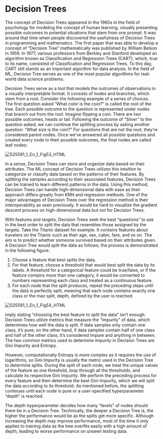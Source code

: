 # Decision Trees

The concept of Decision Trees appeared in the 1960s in the field of psychology for modeling the concept of human learning, visually presenting possible outcomes to potential situations that stem from one prompt. It was around that time when people discovered the usefulness of Decision Trees in programming and mathematics. The first paper that was able to develop a concept of “Decision Tree” mathematically was published by William Belson in 1959. In 1977, various professors from Berkley and Stanford developed an algorithm known as Classification and Regression Trees (CART), which, true to its name, consisted of Classification and Regression Trees. To this day, CART still stands as an important algorithm for data analysis. In the field of ML, Decision Tree serves as one of the most popular algorithms for real-world data science problems.

Decision Trees serve as a tool that models the outcomes of observations in a visually interpretable format. It consists of nodes and branches, which stem from a root. Consider the following example of a series of choices. The first question asked “What color is the coin?” is called the root of the tree. Each possible outcome to the question is represented under nodes that branch out from the root. Imagine flipping a coin. There are two possible outcomes, heads or tail. Following the outcome of “Silver” to the question asked, we can continue the splitting process by asking another question: “What size is the coin?” For questions that are not the root, they’re considered parent nodes. Once we’ve answered all possible questions and created every node to their possible outcomes, the final nodes are called leaf nodes:

![525591_1_En_1_Fig53_HTML](https://user-images.githubusercontent.com/62965911/230725540-11f889a0-ab95-48dc-ba8a-738ef25316ce.jpeg)

In a sense, Decision Trees can store and organize data based on their attributes. The ML concept of Decision Trees utilizes this intuition to categorize or classify data based on the patterns of their features. By splitting the samples according to their associated features, Decision Trees can be trained to learn different patterns in the data. Using this method, Decision Trees can handle high-dimensional data with ease as their approach differs greatly from KNN and regression methods. One of the major advantages of Decision Trees over the regression method is their interoperability as seen previously. It would be hard to visualize the gradient descent process on high-dimensional data but not for Decision Trees.

With features and targets, Decision Trees seek the best “questions” to ask in the best order to split the data that resembles those assigned by the targets. Take the Titanic dataset for example. It contains features about travelers on the Titanic such as their age, sex, cabin, fare, and so on. The aim is to predict whether someone survived based on their attributes given. A Decision Tree would split the data as follows; the process is demonstrated in the following figure:
1. Choose a feature that best splits the data.
1. For that feature, choose a threshold that would best split the data by its labels. A threshold for a categorical feature could be true/false, or if the feature contains more than one category, it would be converted to numbers representing each class and treated as a continuous feature.
1. For each node that the split produces, repeat the preceding steps until the data is perfectly split, meaning that each node contains exactly one class or the max split, depth, defined by the user is reached.

![525591_1_En_1_Fig54_HTML](https://user-images.githubusercontent.com/62965911/230725625-60d5f731-c583-4ea5-8559-c7b78dc401e4.jpeg)

imply stating “choosing the best feature to split the data” isn’t enough. Decision Trees utilize metrics that measure the “impurity” of data, which determines how well the data is split. If data samples only contain one class, it’s pure; on the other hand, if data samples contain half of one class and half of the other class, it’s considered impure and anything in between. The two common metrics used to determine impurity in Decision Trees are Gini Impurity and Entropy.

However, computationally Entropy is more complex as it requires the use of logarithms, so Gini Impurity is usually the metric used in the Decision Tree to determine splits. During the split of each node, we treat the unique values of the feature as one threshold, loop through all the thresholds, and calculate its respective Gini Impurity. We perform the preceding process for every feature and then determine the best Gini Impurity, which we will split the data according to its threshold. As mentioned before, the splitting continues until each node is pure or a user-specified hyperparameter “depth” is reached.

The depth hyperparameter decides how many “levels” of nodes should there be in a Decision Tree. Technically, the deeper a Decision Tree is, the higher the performance would be as the splits get more specific. Although increasing the depth may improve performance, most of the time it only applies to training data as the tree overfits easily with a high amount of depth, leading to worse performance on unseen testing data.
